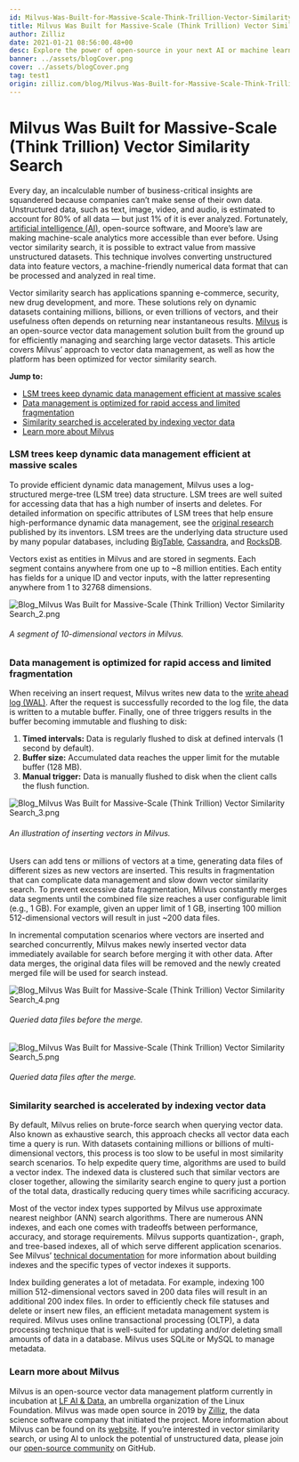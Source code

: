```yaml
---
id: Milvus-Was-Built-for-Massive-Scale-Think-Trillion-Vector-Similarity-Search.md
title: Milvus Was Built for Massive-Scale (Think Trillion) Vector Similarity Search
author: Zilliz
date: 2021-01-21 08:56:00.48+00
desc: Explore the power of open-source in your next AI or machine learning project. Manage massive-scale vector data and power similarity search with Milvus. 
banner: ../assets/blogCover.png
cover: ../assets/blogCover.png
tag: test1
origin: zilliz.com/blog/Milvus-Was-Built-for-Massive-Scale-Think-Trillion-Vector-Similarity-Search
---
```

  
# Milvus Was Built for Massive-Scale (Think Trillion) Vector Similarity Search
Every day, an incalculable number of business-critical insights are squandered because companies can’t make sense of their own data. Unstructured data, such as text, image, video, and audio, is estimated to account for 80% of all data — but just 1% of it is ever analyzed. Fortunately, [artificial intelligence (AI)](https://medium.com/unstructured-data-service/the-easiest-way-to-search-among-1-billion-image-vectors-d6faf72e361f), open-source software, and Moore’s law are making machine-scale analytics more accessible than ever before. Using vector similarity search, it is possible to extract value from massive unstructured datasets. This technique involves converting unstructured data into feature vectors, a machine-friendly numerical data format that can be processed and analyzed in real time.

Vector similarity search has applications spanning e-commerce, security, new drug development, and more. These solutions rely on dynamic datasets containing millions, billions, or even trillions of vectors, and their usefulness often depends on returning near instantaneous results. [Milvus](https://milvus.io/) is an open-source vector data management solution built from the ground up for efficiently managing and searching large vector datasets. This article covers Milvus’ approach to vector data management, as well as how the platform has been optimized for vector similarity search.

**Jump to:**
- [LSM trees keep dynamic data management efficient at massive scales](#lsm-trees-keep-dynamic-data-management-efficient-at-massive-scales)
- [Data management is optimized for rapid access and limited fragmentation](#data-management-is-optimized-for-rapid-access-and-limited-fragmentation)
- [Similarity searched is accelerated by indexing vector data](#similarity-searched-is-accelerated-by-indexing-vector-data)
- [Learn more about Milvus](#learn-more-about-Milvus)

### LSM trees keep dynamic data management efficient at massive scales

To provide efficient dynamic data management, Milvus uses a log-structured merge-tree (LSM tree) data structure. LSM trees are well suited for accessing data that has a high number of inserts and deletes. For detailed information on specific attributes of LSM trees that help ensure high-performance dynamic data management, see the [original research](http://paperhub.s3.amazonaws.com/18e91eb4db2114a06ea614f0384f2784.pdf) published by its inventors. LSM trees are the underlying data structure used by many popular databases, including [BigTable](https://cloud.google.com/bigtable), [Cassandra](https://cassandra.apache.org/), and [RocksDB](https://rocksdb.org/).

Vectors exist as entities in Milvus and are stored in segments. Each segment contains anywhere from one up to ~8 million entities. Each entity has fields for a unique ID and vector inputs, with the latter representing anywhere from 1 to 32768 dimensions.

![Blog_Milvus Was Built for Massive-Scale (Think Trillion) Vector Similarity Search_2.png](https://zilliz-cms.s3.us-west-2.amazonaws.com/Blog_Milvus_Was_Built_for_Massive_Scale_Think_Trillion_Vector_Similarity_Search_2_492d31c7a0.png)
###### *A segment of 10-dimensional vectors in Milvus.*

### Data management is optimized for rapid access and limited fragmentation

When receiving an insert request, Milvus writes new data to the [write ahead log (WAL)](https://milvus.io/docs/v0.11.0/write_ahead_log.md). After the request is successfully recorded to the log file, the data is written to a mutable buffer. Finally, one of three triggers results in the buffer becoming immutable and flushing to disk:

1. **Timed intervals:** Data is regularly flushed to disk at defined intervals (1 second by default).
2. **Buffer size:** Accumulated data reaches the upper limit for the mutable buffer (128 MB).
3. **Manual trigger:** Data is manually flushed to disk when the client calls the flush function.

![Blog_Milvus Was Built for Massive-Scale (Think Trillion) Vector Similarity Search_3.png](https://zilliz-cms.s3.us-west-2.amazonaws.com/Blog_Milvus_Was_Built_for_Massive_Scale_Think_Trillion_Vector_Similarity_Search_3_852dc2c9bb.png)
###### *An illustration of inserting vectors in Milvus.*

Users can add tens or millions of vectors at a time, generating data files of different sizes as new vectors are inserted. This results in fragmentation that can complicate data management and slow down vector similarity search. To prevent excessive data fragmentation, Milvus constantly merges data segments until the combined file size reaches a user configurable limit (e.g., 1 GB). For example, given an upper limit of 1 GB, inserting 100 million 512-dimensional vectors will result in just ~200 data files.

In incremental computation scenarios where vectors are inserted and searched concurrently, Milvus makes newly inserted vector data immediately available for search before merging it with other data. After data merges, the original data files will be removed and the newly created merged file will be used for search instead.

![Blog_Milvus Was Built for Massive-Scale (Think Trillion) Vector Similarity Search_4.png](https://zilliz-cms.s3.us-west-2.amazonaws.com/Blog_Milvus_Was_Built_for_Massive_Scale_Think_Trillion_Vector_Similarity_Search_4_6bef3d914c.png)
###### *Queried data files before the merge.*

![Blog_Milvus Was Built for Massive-Scale (Think Trillion) Vector Similarity Search_5.png](https://zilliz-cms.s3.us-west-2.amazonaws.com/Blog_Milvus_Was_Built_for_Massive_Scale_Think_Trillion_Vector_Similarity_Search_5_3851c2d789.png)
###### *Queried data files after the merge.*

### Similarity searched is accelerated by indexing vector data

By default, Milvus relies on brute-force search when querying vector data. Also known as exhaustive search, this approach checks all vector data each time a query is run. With datasets containing millions or billions of multi-dimensional vectors, this process is too slow to be useful in most similarity search scenarios. To help expedite query time, algorithms are used to build a vector index. The indexed data is clustered such that similar vectors are closer together, allowing the similarity search engine to query just a portion of the total data, drastically reducing query times while sacrificing accuracy.

Most of the vector index types supported by Milvus use approximate nearest neighbor (ANN) search algorithms. There are numerous ANN indexes, and each one comes with tradeoffs between performance, accuracy, and storage requirements. Milvus supports quantization-, graph, and tree-based indexes, all of which serve different application scenarios. See Milvus’ [technical documentation](https://milvus.io/docs/v0.11.0/index.md#CPU) for more information about building indexes and the specific types of vector indexes it supports.

Index building generates a lot of metadata. For example, indexing 100 million 512-dimensional vectors saved in 200 data files will result in an additional 200 index files. In order to efficiently check file statuses and delete or insert new files, an efficient metadata management system is required. Milvus uses online transactional processing (OLTP), a data processing technique that is well-suited for updating and/or deleting small amounts of data in a database. Milvus uses SQLite or MySQL to manage metadata.

### Learn more about Milvus

Milvus is an open-source vector data management platform currently in incubation at [LF AI & Data](https://lfaidata.foundation/), an umbrella organization of the Linux Foundation. Milvus was made open source in 2019 by [Zilliz](https://zilliz.com), the data science software company that initiated the project. More information about Milvus can be found on its [website](https://milvus.io/). If you’re interested in vector similarity search, or using AI to unlock the potential of unstructured data, please join our [open-source community](https://github.com/milvus-io) on GitHub.





  